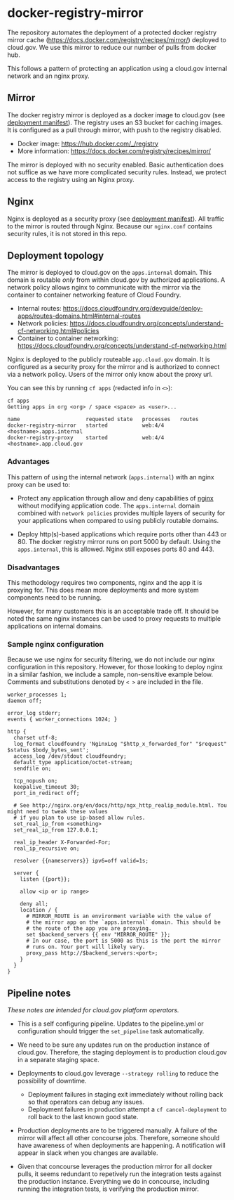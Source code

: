 # docker-registry-mirror

The repository automates the deployment of a protected docker registry mirror cache (https://docs.docker.com/registry/recipes/mirror/) deployed to cloud.gov. We use this mirror to reduce our number of pulls from docker hub.

This follows a pattern of protecting an application using a cloud.gov internal network and an nginx proxy.

## Mirror

The docker registry mirror is deployed as a docker image to cloud.gov (see [deployment manifest](registry/manifest.yml)). The registry uses an S3 bucket for caching images. It is configured as a pull through mirror, with push to the registry disabled. 

- Docker image: https://hub.docker.com/_/registry
- More information: https://docs.docker.com/registry/recipes/mirror/

The mirror is deployed with no security enabled. Basic authentication does not suffice as we have more complicated security rules. Instead, we protect access to the registry using an Nginx proxy.

## Nginx

Nginx is deployed as a security proxy (see [deployment manifest](proxy/manifest.yml)). All traffic to the mirror is routed through Nginx. Because our `nginx.conf` contains security rules, it is not stored in this repo. 

## Deployment topology

The mirror is deployed to cloud.gov on the `apps.internal` domain. This domain is routable _only_ from within cloud.gov by authorized applications. A network policy allows nginx to communicate with the mirror via the container to container networking feature of Cloud Foundry. 

- Internal routes: https://docs.cloudfoundry.org/devguide/deploy-apps/routes-domains.html#internal-routes
- Network policies: https://docs.cloudfoundry.org/concepts/understand-cf-networking.html#policies
- Container to container networking: https://docs.cloudfoundry.org/concepts/understand-cf-networking.html

Nginx is deployed to the publicly routeable `app.cloud.gov` domain. It is configured as a security proxy for the mirror and is authorized to connect via a network policy. Users of the mirror only know about the proxy url.

You can see this by running `cf apps` (redacted info in `<>`):

```
cf apps
Getting apps in org <org> / space <space> as <user>...

name                     requested state   processes   routes
docker-registry-mirror   started           web:4/4     <hostname>.apps.internal
docker-registry-proxy    started           web:4/4     <hostname>.app.cloud.gov
```

### Advantages

This pattern of using the internal network (`apps.internal`) with an nginx proxy can be used to:

- Protect any application through allow and deny capabilities of [nginx](https://nginx.org) without modifying application code. The `apps.internal` domain combined with `network policies` provides multiple layers of security for your applications when compared to using publicly routable domains.

- Deploy http(s)-based applications which require ports other than 443 or 80. The docker registry mirror runs on port 5000 by default. Using the `apps.internal`, this is allowed. Nginx still exposes ports 80 and 443.

### Disadvantages

This methodology requires two components, nginx and the app it is proxying for. This does mean more deployments and more system components need to be running.

However, for many customers this is an acceptable trade off. It should be noted the same nginx instances can be used to proxy
requests to multiple applications on internal domains.

### Sample nginx configuration

Because we use nginx for security filtering, we do not include our nginx configuration in this repository. However, for those looking to deploy nginx in a similar fashion, we include a sample, non-sensitive example below. Comments and substitutions denoted by `< >` are included in the file.

```
worker_processes 1;
daemon off;

error_log stderr;
events { worker_connections 1024; }

http {
  charset utf-8;
  log_format cloudfoundry 'NginxLog "$http_x_forwarded_for" "$request" $status $body_bytes_sent';
  access_log /dev/stdout cloudfoundry;
  default_type application/octet-stream;
  sendfile on;

  tcp_nopush on;
  keepalive_timeout 30;
  port_in_redirect off;

  # See http://nginx.org/en/docs/http/ngx_http_realip_module.html. You might need to tweak these values
  # if you plan to use ip-based allow rules.
  set_real_ip_from <something> 
  set_real_ip_from 127.0.0.1;

  real_ip_header X-Forwarded-For;
  real_ip_recursive on;

  resolver {{nameservers}} ipv6=off valid=1s;

  server {
    listen {{port}};
    
    allow <ip or ip range>

    deny all;
    location / {
      # MIRROR_ROUTE is an environment variable with the value of
      # the mirror app on the `apps.internal` domain. This should be
      # the route of the app you are proxying.
      set $backend_servers {{ env "MIRROR_ROUTE" }};
      # In our case, the port is 5000 as this is the port the mirror 
      # runs on. Your port will likely vary.
      proxy_pass http://$backend_servers:<port>;
    }
  }
}
```

## Pipeline notes

_These notes are intended for cloud.gov platform operators._

- This is a self configuring pipeline. Updates to the pipeline.yml or configuration should trigger the `set_pipeline` task automatically.

- We need to be sure any updates run on the production instance of cloud.gov. Therefore, the staging deployment is to production cloud.gov in a separate staging space.

- Deployments to cloud.gov leverage `--strategy rolling` to reduce the possibility of downtime. 
  - Deployment failures in staging exit immediately without rolling back so that operators can debug any issues.
  - Deployment failures in production attempt a `cf cancel-deployment` to roll back to the last known good state.

- Production deployments are to be triggered manually. A failure of the mirror will affect all other concourse jobs. Therefore, someone should have awareness of when deployments are happening. A notification will appear in slack when you changes are available.

- Given that concourse leverages the production mirror for all docker pulls, it seems redundant to repetively run the integration tests against the production instance. Everything we do in concourse, including running the integration tests, is verifying the production mirror.



